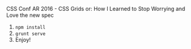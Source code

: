 CSS Conf AR 2016 - CSS Grids or: How I Learned to Stop Worrying and Love the new spec

1. ```npm install```
2. ```grunt serve```
3. Enjoy!
